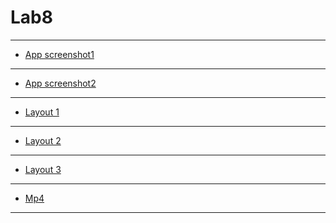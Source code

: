 # Lab8  
------

- [App screenshot1][1]
------
- [ App screenshot2][2]
------
- [Layout 1][3]
------
- [Layout 2][4]
------
- [Layout 3][5]
------
- [Mp4][6]
------



  [1]: https://github.com/lone-dreamer/IMD1813003/blob/master/lab8/1.png
  [2]: https://github.com/lone-dreamer/IMD1813003/blob/master/lab8/2.png
  [3]: https://github.com/lone-dreamer/IMD1813003/blob/master/lab8/3.png
  [4]: https://github.com/lone-dreamer/IMD1813003/blob/master/lab8/4.png
  [5]: https://github.com/lone-dreamer/IMD1813003/blob/master/lab8/5.png
  [6]: https://github.com/lone-dreamer/IMD1813003/blob/master/lab8/lab8.mp4
  